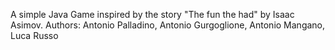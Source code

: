 A simple Java Game inspired by the story "The fun the had" by Isaac Asimov.
Authors: Antonio Palladino, Antonio Gurgoglione, Antonio Mangano, Luca Russo


